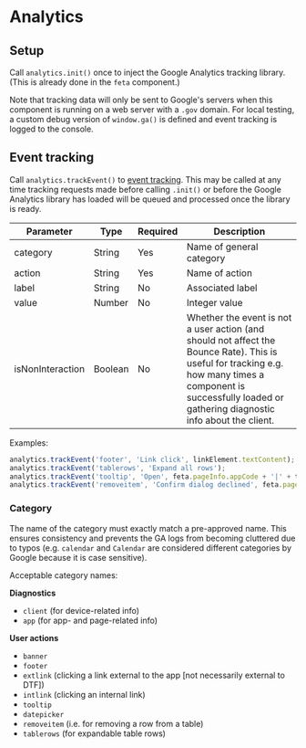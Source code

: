 # Analytics

## Setup

Call `analytics.init()` once to inject the Google Analytics tracking library. (This is already done in the `feta` component.)

Note that tracking data will only be sent to Google's servers when this component is running on a web server with a `.gov` domain. For local testing, a custom debug version of `window.ga()` is defined and event tracking is logged to the console.

## Event tracking

Call `analytics.trackEvent()` to [event tracking](https://developers.google.com/analytics/devguides/collection/analyticsjs/events). This may be called at any time&nbsp;tracking requests made before calling `.init()` or before the Google Analytics library has loaded will be queued and processed once the library is ready.

Parameter | Type | Required | Description
----------|------|----------|------------
category | String | Yes | Name of general category
action | String | Yes | Name of action
label | String | No | Associated label
value | Number | No | Integer value
isNonInteraction | Boolean | No | Whether the event is not a user action (and should not affect the Bounce Rate). This is useful for tracking e.g. how many times a component is successfully loaded or gathering diagnostic info about the client.

Examples:

```js
analytics.trackEvent('footer', 'Link click', linkElement.textContent);
analytics.trackEvent('tablerows', 'Expand all rows');
analytics.trackEvent('tooltip', 'Open', feta.pageInfo.appCode + '|' + tooltipId);
analytics.trackEvent('removeitem', 'Confirm dialog declined', feta.pageInfo.appCode + '|' + feta.pageInfo.pageTitle + '|', confirmDialogDisplayText);
```

### Category

The name of the category must exactly match a pre-approved name. This ensures consistency and prevents the GA logs from becoming cluttered due to typos (e.g. `calendar` and `Calendar` are considered different categories by Google because it is case sensitive).

Acceptable category names:

**Diagnostics**
- `client` (for device-related info)
- `app` (for app- and page-related info)

**User actions**
- `banner`
- `footer`
- `extlink` (clicking a link external to the app [not necessarily external to DTF])
- `intlink` (clicking an internal link)
- `tooltip`
- `datepicker`
- `removeitem` (i.e. for removing a row from a table)
- `tablerows` (for expandable table rows)
